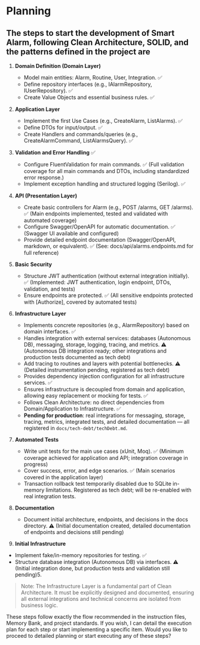 # Planning

## The steps to start the development of Smart Alarm, following Clean Architecture, SOLID, and the patterns defined in the project are

1. **Domain Definition (Domain Layer)**
   - Model main entities: Alarm, Routine, User, Integration. ✅
   - Define repository interfaces (e.g., IAlarmRepository, IUserRepository). ✅
   - Create Value Objects and essential business rules. ✅

2. **Application Layer**
   - Implement the first Use Cases (e.g., CreateAlarm, ListAlarms). ✅
   - Define DTOs for input/output. ✅
   - Create Handlers and commands/queries (e.g., CreateAlarmCommand, ListAlarmsQuery). ✅

3. **Validation and Error Handling** ✅
   - Configure FluentValidation for main commands. ✅ (Full validation coverage for all main commands and DTOs, including standardized error response.)
   - Implement exception handling and structured logging (Serilog). ✅

4. **API (Presentation Layer)**
   - Create basic controllers for Alarm (e.g., POST /alarms, GET /alarms). ✅ (Main endpoints implemented, tested and validated with automated coverage)
   - Configure Swagger/OpenAPI for automatic documentation. ✅ (Swagger UI available and configured)
   - Provide detailed endpoint documentation (Swagger/OpenAPI, markdown, or equivalent). ✅ (See: docs/api/alarms.endpoints.md for full reference)

5. **Basic Security**
   - Structure JWT authentication (without external integration initially). ✅ (Implemented: JWT authentication, login endpoint, DTOs, validation, and tests)
   - Ensure endpoints are protected. ✅ (All sensitive endpoints protected with [Authorize], covered by automated tests)

6. **Infrastructure Layer**
   - Implements concrete repositories (e.g., AlarmRepository) based on domain interfaces. ✅
   - Handles integration with external services: databases (Autonomous DB), messaging, storage, logging, tracing, and metrics. ⚠️ (Autonomous DB integration ready; other integrations and production tests documented as tech debt)
   - Add tracing to routines and layers with potential bottlenecks. ⚠️ (Detailed instrumentation pending, registered as tech debt)
   - Provides dependency injection configuration for all infrastructure services. ✅
   - Ensures infrastructure is decoupled from domain and application, allowing easy replacement or mocking for tests. ✅
   - Follows Clean Architecture: no direct dependencies from Domain/Application to Infrastructure. ✅
   - **Pending for production**: real integrations for messaging, storage, tracing, metrics, integrated tests, and detailed documentation — all registered in `docs/tech-debt/techDebt.md`.

7. **Automated Tests**
   - Write unit tests for the main use cases (xUnit, Moq). ✅ (Minimum coverage achieved for application and API; integration coverage in progress)
   - Cover success, error, and edge scenarios. ✅ (Main scenarios covered in the application layer)
   - Transaction rollback test temporarily disabled due to SQLite in-memory limitations. Registered as tech debt; will be re-enabled with real integration tests.

8. **Documentation**
   - Document initial architecture, endpoints, and decisions in the docs directory. ⚠️ (Initial documentation created, detailed documentation of endpoints and decisions still pending)

9. **Initial Infrastructure**

- Implement fake/in-memory repositories for testing. ✅
- Structure database integration (Autonomous DB) via interfaces. ⚠️ (Initial integration done, but production tests and validation still pending)5.

> Note: The Infrastructure Layer is a fundamental part of Clean Architecture. It must be explicitly designed and documented, ensuring all external integrations and technical concerns are isolated from business logic.

These steps follow exactly the flow recommended in the instruction files, Memory Bank, and project standards. If you wish, I can detail the execution plan for each step or start implementing a specific item. Would you like to proceed to detailed planning or start executing any of these steps?
